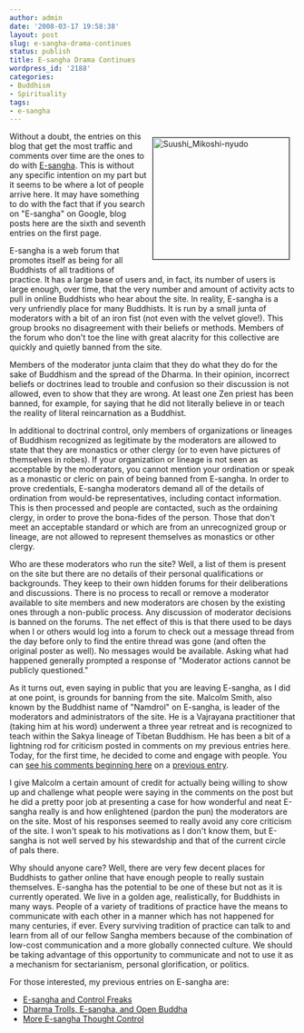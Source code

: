 ```yaml
---
author: admin
date: '2008-03-17 19:58:38'
layout: post
slug: e-sangha-drama-continues
status: publish
title: E-sangha Drama Continues
wordpress_id: '2188'
categories:
- Buddhism
- Spirituality
tags:
- e-sangha
---
```

<a href="http://www.flickr.com/photos/albill/2297873580/" title="Suushi_Mikoshi-nyudo by albill, on Flickr"><img border="1" align="right" src="http://farm4.static.flickr.com/3216/2297873580_7a2f593a26_m.jpg" width="240" height="214" hspace="10" vspace="10" alt="Suushi_Mikoshi-nyudo" /></a> Without a doubt, the entries on this blog that get the most traffic and comments over time are the ones to do with <a href="http://www.lioncity.net/buddhism/">E-sangha</a>. This is without any specific intention on my part but it seems to be where a lot of people arrive here. It may have something to do with the fact that if you search on "E-sangha" on Google, blog posts here are the sixth and seventh entries on the first page. 

E-sangha is a web forum that promotes itself as being for all Buddhists of all traditions of practice. It has a large base of users and, in fact, its number of users is large enough, over time, that the very number and amount of activity acts to pull in online Buddhists who hear about the site. In reality, E-sangha is a very unfriendly place for many Buddhists. It is run by a small junta of moderators with a bit of an iron fist (not even with the velvet glove!). This group brooks no disagreement with their beliefs or methods. Members of the forum who don't toe the line with great alacrity for this collective are quickly and quietly banned from the site.

Members of the moderator junta claim that they do what they do for the sake of Buddhism and the spread of the Dharma. In their opinion, incorrect beliefs or doctrines lead to trouble and confusion so their discussion is not allowed, even to show that they are wrong. At least one Zen priest has been banned, for example, for saying that he did not literally believe in or teach the reality of literal reincarnation as a Buddhist.

In additional to doctrinal control, only members of organizations or lineages of Buddhism recognized as legitimate by the moderators are allowed to state that they are monastics or other clergy (or to even have pictures of themselves in robes). If your organization or lineage is not seen as acceptable by the moderators, you cannot mention your ordination or speak as a monastic or cleric on pain of being banned from E-sangha. In order to prove credentials, E-sangha moderators demand all of the details of ordination from would-be representatives, including contact information. This is then processed and people are contacted, such as the ordaining clergy, in order to prove the bona-fides of the person. Those that don't meet an acceptable standard or which are from an unrecognized group or lineage, are not allowed to represent themselves as monastics or other clergy.

Who are these moderators who run the site? Well, a list of them is present on the site but there are no details of their personal qualifications or backgrounds. They keep to their own hidden forums for their deliberations and discussions. There is no process to recall or remove a moderator available to site members and new moderators are chosen by the existing ones through a non-public process. Any discussion of moderator decisions is banned on the forums. The net effect of this is that there used to be days when I or others would log into a forum to check out a message thread from the day before only to find the entire thread was gone (and often the original poster as well). No messages would be available. Asking what had happened generally prompted a response of "Moderator actions cannot be publicly questioned."

As it turns out, even saying in public that you are leaving E-sangha, as I did at one point, is grounds for banning from the site. Malcolm Smith, also known by the Buddhist name of "Namdrol" on E-sangha, is leader of the moderators and administrators of the site. He is a Vajrayana practitioner that (taking him at his word) underwent a three year retreat and is recognized to teach within the Sakya lineage of Tibetan Buddhism. He has been a bit of a lightning rod for criticism posted in comments on my previous entries here. Today, for the first time, he decided to come and engage with people. You can <a href="http://www.arcanology.com/2007/11/30/more-e-sangha-thought-control/#comment-178546">see his comments beginning here</a> on a <a href="http://www.arcanology.com/2007/11/30/more-e-sangha-thought-control">previous entry</a>. 

I give Malcolm a certain amount of credit for actually being willing to show up and challenge what people were saying in the comments on the post but he did a pretty poor job at presenting a case for how wonderful and neat E-sangha really is and how enlightened (pardon the pun) the moderators are on the site. Most of his responses seemed to really avoid any core criticism of the site. I won't speak to his motivations as I don't know them, but E-sangha is not well served by his stewardship and that of the current circle of pals there.

Why should anyone care? Well, there are very few decent places for Buddhists to gather online that have enough people to really sustain themselves. E-sangha has the potential to be one of these but not as it is currently operated. We live in a golden age, realistically, for Buddhists in many ways. People of a variety of traditions of practice have the means to communicate with each other in a manner which has not happened for many centuries, if ever. Every surviving tradition of practice can talk to and learn from all of our fellow Sangha members because of the combination of low-cost communication and a more globally connected culture. We should be taking advantage of this opportunity to communicate and not to use it as a mechanism for sectarianism, personal glorification, or politics.

For those interested, my previous entries on E-sangha are:
<ul><li><a href="http://www.arcanology.com/2007/01/25/e-sangha-and-control-freaks/">E-sangha and Control Freaks</a></li><li><a href="http://www.arcanology.com/2007/11/05/dharma-trolls-e-sangha-and-open-buddha/">Dharma Trolls, E-sangha, and Open Buddha</a></li><li><a href="http://www.arcanology.com/2007/11/30/more-e-sangha-thought-control/">More E-sangha Thought Control</a></li></ul>

